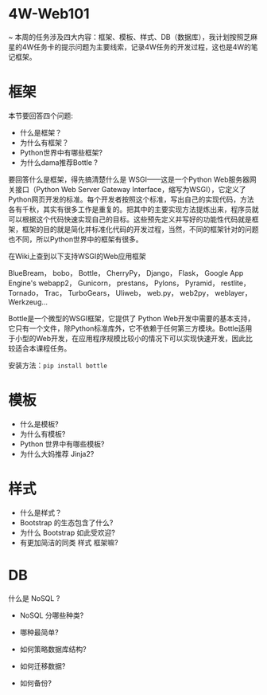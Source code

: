 # 4W-Web101

~ 本周的任务涉及四大内容：框架、模板、样式、DB（数据库），我计划按照芝麻星的4W任务卡的提示问题为主要线索，记录4W任务的开发过程，这也是4W的笔记框架。

# **框架**

本节要回答四个问题:
* 什么是框架？
* 为什么有框架？
* Python世界中有哪些框架?
* 为什么dama推荐Bottle ?


要回答什么是框架，得先搞清楚什么是 WSGI——这是一个Python 
Web服务器网关接口（Python Web Server Gateway Interface，缩写为WSGI），它定义了Python网页开发的标准。每个开发者按照这个标准，写出自己的实现代码，方法各有千秋，其实有很多工作是重复的。把其中的主要实现方法提炼出来，程序员就可以根据这个代码快速实现自己的目标。这些预先定义并写好的功能性代码就是框架，框架的目的就是简化并标准化代码的开发过程，当然，不同的框架针对的问题也不同，所以Python世界中的框架有很多。

在Wiki上查到以下支持WSGI的Web应用框架

BlueBream，
bobo，
Bottle，
CherryPy，
Django，
Flask，
Google App Engine's webapp2，
Gunicorn，
prestans，
Pylons，
Pyramid，
restlite，
Tornado，
Trac，
TurboGears，
Uliweb，
web.py，
web2py，
weblayer，
Werkzeug...

Bottle是一个微型的WSGI框架，它提供了 Python Web开发中需要的基本支持，
它只有一个文件，除Python标准库外，它不依赖于任何第三方模块。Bottle适用于小型的Web开发，在应用程序规模比较小的情况下可以实现快速开发，因此比较适合本课程任务。

安装方法：```pip install bottle```


# **模板**

* 什么是模板?
* 为什么有模板?
* Python 世界中有哪些模板?
* 为什么大妈推荐 Jinja2?

# **样式**

* 什么是样式？
* Bootstrap 的生态包含了什么?
* 为什么 Bootstrap 如此受欢迎?
* 有更加简洁的同类 样式 框架嘛?

# **DB**

什么是 NoSQL ?
* NoSQL 分哪些种类?

* 哪种最简单?

* 如何策略数据库结构?

* 如何迁移数据?

* 如何备份?


